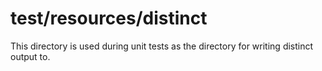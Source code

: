# test/resources/distinct

This directory is used during unit tests as the directory for writing distinct output to.
